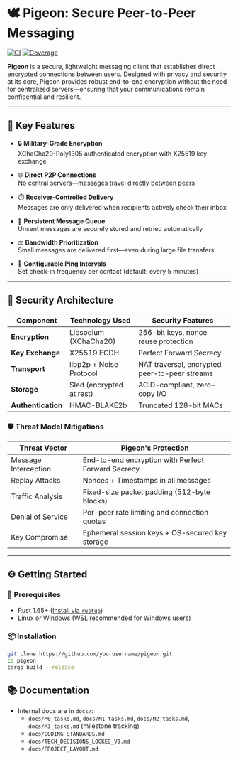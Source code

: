 # 🕊️ Pigeon: Secure Peer-to-Peer Messaging

[![CI](https://img.shields.io/github/actions/workflow/status/yourusername/pigeon/ci.yml?branch=main)](https://github.com/yourusername/pigeon/actions/workflows/ci.yml)
[![Coverage](https://img.shields.io/badge/coverage-tarpaulin-green)](https://github.com/yourusername/pigeon/actions/workflows/ci.yml)

**Pigeon** is a secure, lightweight messaging client that establishes direct encrypted connections between users. Designed with privacy and security at its core, Pigeon provides robust end-to-end encryption without the need for centralized servers—ensuring that your communications remain confidential and resilient.

---

## 🚀 Key Features

- 🔒 **Military-Grade Encryption**  
  XChaCha20-Poly1305 authenticated encryption with X25519 key exchange

- 🌐 **Direct P2P Connections**  
  No central servers—messages travel directly between peers

- ⏱️ **Receiver-Controlled Delivery**  
  Messages are only delivered when recipients actively check their inbox

- 🔁 **Persistent Message Queue**  
  Unsent messages are securely stored and retried automatically

- ⚖️ **Bandwidth Prioritization**  
  Small messages are delivered first—even during large file transfers

- 🔧 **Configurable Ping Intervals**  
  Set check-in frequency per contact (default: every 5 minutes)

---

## 🔐 Security Architecture

| Component          | Technology Used          | Security Features                                  |
|-------------------|--------------------------|----------------------------------------------------|
| **Encryption**     | Libsodium (XChaCha20)     | 256-bit keys, nonce reuse protection               |
| **Key Exchange**   | X25519 ECDH               | Perfect Forward Secrecy                            |
| **Transport**      | libp2p + Noise Protocol   | NAT traversal, encrypted peer-to-peer streams      |
| **Storage**        | Sled (encrypted at rest)  | ACID-compliant, zero-copy I/O                      |
| **Authentication** | HMAC-BLAKE2b              | Truncated 128-bit MACs                             |

### 🛡️ Threat Model Mitigations

| Threat Vector           | Pigeon's Protection                                        |
|-------------------------|------------------------------------------------------------|
| Message Interception    | End-to-end encryption with Perfect Forward Secrecy         |
| Replay Attacks          | Nonces + Timestamps in all messages                        |
| Traffic Analysis        | Fixed-size packet padding (512-byte blocks)                |
| Denial of Service       | Per-peer rate limiting and connection quotas               |
| Key Compromise          | Ephemeral session keys + OS-secured key storage            |

---

## ⚙️ Getting Started

### 🧰 Prerequisites

- Rust 1.65+ ([Install via `rustup`](https://rustup.rs))
- Linux or Windows (WSL recommended for Windows users)

### 📦 Installation

```bash
git clone https://github.com/yourusername/pigeon.git
cd pigeon
cargo build --release
```

## 📚 Documentation

- Internal docs are in `docs/`:
  - `docs/M0_tasks.md`, `docs/M1_tasks.md`, `docs/M2_tasks.md`, `docs/M3_tasks.md` (milestone tracking)
  - `docs/CODING_STANDARDS.md`
  - `docs/TECH_DECISIONS_LOCKED_V0.md`
  - `docs/PROJECT_LAYOUT.md`